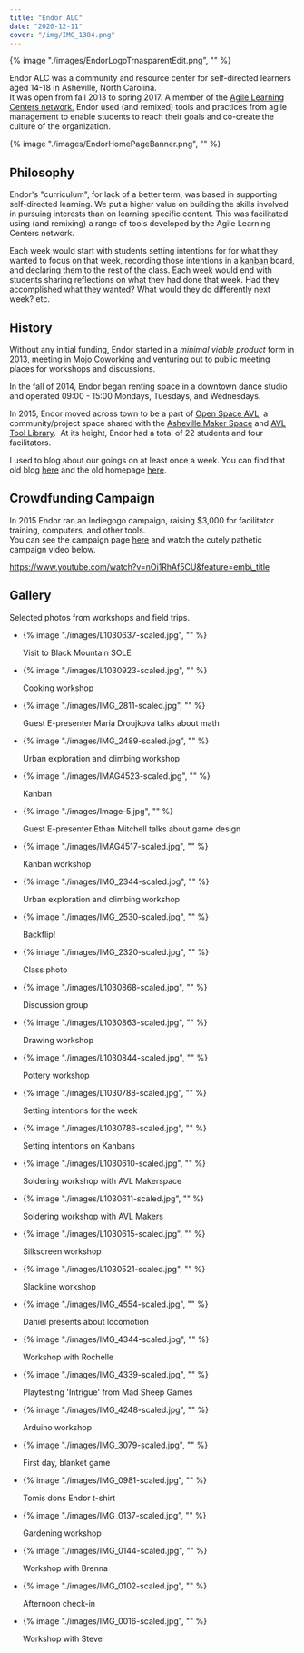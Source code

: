 ```yaml
---
title: "Endor ALC"
date: "2020-12-11"
cover: "/img/IMG_1384.png"
---
```


{% image "./images/EndorLogoTrnasparentEdit.png", "" %}

Endor ALC was a community and resource center for self-directed learners aged 14-18 in Asheville, North Carolina.  
It was open from fall 2013 to spring 2017. A member of the [Agile Learning Centers network](https://agilelearningcenters.org/), Endor used (and remixed) tools and practices from agile management to enable students to reach their goals and co-create the culture of the organization.

{% image "./images/EndorHomePageBanner.png", "" %}

## Philosophy

Endor's "curriculum", for lack of a better term, was based in supporting self-directed learning. We put a higher value on building the skills involved in pursuing interests than on learning specific content. This was facilitated using (and remixing) a range of tools developed by the Agile Learning Centers network.

Each week would start with students setting intentions for for what they wanted to focus on that week, recording those intentions in a [kanban](https://en.wikipedia.org/wiki/Kanban_(development)) board, and declaring them to the rest of the class. Each week would end with students sharing reflections on what they had done that week. Had they accomplished what they wanted? What would they do differently next week? etc.

## History

Without any initial funding, Endor started in a _minimal viable product_ form in 2013, meeting in [Mojo Coworking](https://www.mojocoworking.com/en) and venturing out to public meeting places for workshops and discussions.

In the fall of 2014, Endor began renting space in a downtown dance studio and operated 09:00 - 15:00 Mondays, Tuesdays, and Wednesdays.

In 2015, Endor moved across town to be a part of [Open Space AVL](http://www.openspaceavl.org/), a community/project space shared with the [Asheville Maker Space](http://ashevillemakers.org/) and [AVL Tool Library](https://ashevilletoollibrary.org/).  At its height, Endor had a total of 22 students and four facilitators.

I used to blog about our goings on at least once a week. You can find that old blog [here](https://endor.agilelearningcenters.org/blog/) and the old homepage [here](https://endor.agilelearningcenters.org/).

## Crowdfunding Campaign

In 2015 Endor ran an Indiegogo campaign, raising $3,000 for facilitator training, computers, and other tools.  
You can see the campaign page [here](https://www.indiegogo.com/projects/endor-alc#/) and watch the cutely pathetic campaign video below.

https://www.youtube.com/watch?v=nOi1RhAf5CU&feature=emb\_title

## Gallery

Selected photos from workshops and field trips.

- {% image "./images/L1030637-scaled.jpg", "" %}
    
    Visit to Black Mountain SOLE
    
- {% image "./images/L1030923-scaled.jpg", "" %}
    
    Cooking workshop
    
- {% image "./images/IMG_2811-scaled.jpg", "" %}
    
    Guest E-presenter Maria Droujkova talks about math
    
- {% image "./images/IMG_2489-scaled.jpg", "" %}
    
    Urban exploration and climbing workshop
    
- {% image "./images/IMAG4523-scaled.jpg", "" %}
    
    Kanban
    
- {% image "./images/Image-5.jpg", "" %}
    
    Guest E-presenter Ethan Mitchell talks about game design
    
- {% image "./images/IMAG4517-scaled.jpg", "" %}
    
    Kanban workshop
    
- {% image "./images/IMG_2344-scaled.jpg", "" %}
    
    Urban exploration and climbing workshop
    
- {% image "./images/IMG_2530-scaled.jpg", "" %}
    
    Backflip!
    
- {% image "./images/IMG_2320-scaled.jpg", "" %}
    
    Class photo
    
- {% image "./images/L1030868-scaled.jpg", "" %}
    
    Discussion group
    
- {% image "./images/L1030863-scaled.jpg", "" %}
    
    Drawing workshop
    
- {% image "./images/L1030844-scaled.jpg", "" %}
    
    Pottery workshop
    
- {% image "./images/L1030788-scaled.jpg", "" %}
    
    Setting intentions for the week
    
- {% image "./images/L1030786-scaled.jpg", "" %}
    
    Setting intentions on Kanbans
    
- {% image "./images/L1030610-scaled.jpg", "" %}
    
    Soldering workshop with AVL Makerspace
    
- {% image "./images/L1030611-scaled.jpg", "" %}
    
    Soldering workshop with AVL Makers
    
- {% image "./images/L1030615-scaled.jpg", "" %}
    
    Silkscreen workshop
    
- {% image "./images/L1030521-scaled.jpg", "" %}
    
    Slackline workshop
    
- {% image "./images/IMG_4554-scaled.jpg", "" %}
    
    Daniel presents about locomotion
    
- {% image "./images/IMG_4344-scaled.jpg", "" %}
    
    Workshop with Rochelle
    
- {% image "./images/IMG_4339-scaled.jpg", "" %}
    
    Playtesting 'Intrigue' from Mad Sheep Games
    
- {% image "./images/IMG_4248-scaled.jpg", "" %}
    
    Arduino workshop
    
- {% image "./images/IMG_3079-scaled.jpg", "" %}
    
    First day, blanket game
    
- {% image "./images/IMG_0981-scaled.jpg", "" %}
    
    Tomis dons Endor t-shirt
    
- {% image "./images/IMG_0137-scaled.jpg", "" %}
    
    Gardening workshop
    
- {% image "./images/IMG_0144-scaled.jpg", "" %}
    
    Workshop with Brenna
    
- {% image "./images/IMG_0102-scaled.jpg", "" %}
    
    Afternoon check-in
    
- {% image "./images/IMG_0016-scaled.jpg", "" %}
    
    Workshop with Steve

